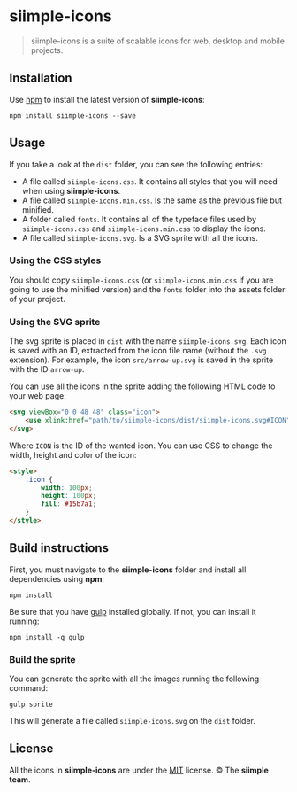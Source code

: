 # siimple-icons

> siimple-icons is a suite of scalable icons for web, desktop and mobile projects.


## Installation 

Use [npm](https://npmjs.com) to install the latest version of **siimple-icons**:

```
npm install siimple-icons --save
```


## Usage

If you take a look at the `dist` folder, you can see the following entries: 

- A file called `siimple-icons.css`. It contains all styles that you will need when using **siimple-icons**.
- A file called `siimple-icons.min.css`. Is the same as the previous file but minified.
- A folder called `fonts`. It contains all of the typeface files used by `siimple-icons.css` and `siimple-icons.min.css` to display the icons.
- A file called `siimple-icons.svg`. Is a SVG sprite with all the icons.


### Using the CSS styles

You should copy `siimple-icons.css` (or `siimple-icons.min.css` if you are going to use the minified version) and the `fonts` folder into the assets folder of your project. 


### Using the SVG sprite

The svg sprite is placed in `dist` with the name `siimple-icons.svg`. Each icon is saved with an ID, extracted from the icon file name (without the `.svg` extension). For example, the icon `src/arrow-up.svg` is saved in the sprite with the ID `arrow-up`.  

You can use all the icons in the sprite adding the following HTML code to your web page:

```html
<svg viewBox="0 0 48 48" class="icon">
    <use xlink:href="path/to/siimple-icons/dist/siimple-icons.svg#ICON"></use>
</svg>
```

Where `ICON` is the ID of the wanted icon. You can use CSS to change the width, height and color of the icon: 

```html
<style>
    .icon {
        width: 100px;
        height: 100px;
        fill: #15b7a1;
    }
</style>
```

## Build instructions

First, you must navigate to the **siimple-icons** folder and install all dependencies using **npm**:

```
npm install
```

Be sure that you have [gulp](https://github.com/gulpjs/gulp) installed globally. If not, you can install it running: 

```
npm install -g gulp
```
 
### Build the sprite

You can generate the sprite with all the images running the following command:

```
gulp sprite
```

This will generate a file called `siimple-icons.svg` on the `dist` folder.



## License 

All the icons in **siimple-icons** are under the [MIT](./LICENSE) license. &copy; The **siimple team**.

